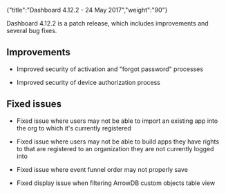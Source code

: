 {"title":"Dashboard 4.12.2 - 24 May 2017","weight":"90"} 

Dashboard 4.12.2 is a patch release, which includes improvements and several bug fixes.

## Improvements

*   Improved security of activation and "forgot password" processes
    
*   Improved security of device authorization process
    

## Fixed issues

*   Fixed issue where users may not be able to import an existing app into the org to which it's currently registered
    
*   Fixed issue where users may not be able to build apps they have rights to that are registered to an organization they are not currently logged into
    
*   Fixed issue where event funnel order may not properly save
    
*   Fixed display issue when filtering ArrowDB custom objects table view